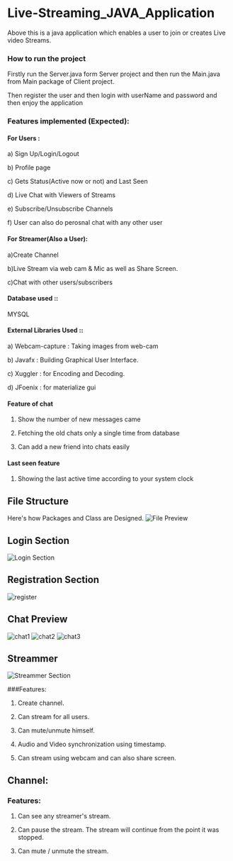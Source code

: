 # Live-Streaming_JAVA_Application

Above this is a java application which enables a user to join or creates Live video Streams.

### How to run the project

Firstly run the Server.java form Server project and then run the Main.java from Main package of Client project.

Then register the user and then login with userName and password and then enjoy the application

###  Features implemented (Expected):

#### For Users :

a) Sign Up/Login/Logout

b) Profile page

c) Gets Status(Active now or not) and Last Seen

d) Live Chat with Viewers of Streams

e) Subscribe/Unsubscribe Channels

f) User can also do perosnal chat with any other user


#### For Streamer(Also a  User):

a)Create Channel

b)Live Stream via web cam & Mic as well as Share Screen.

c)Chat with other users/subscribers

#### Database used ::

MYSQL

#### External Libraries Used ::

a) Webcam-capture : Taking images from web-cam

b) Javafx : Building Graphical User Interface.

c) Xuggler : for Encoding and Decoding.

d) JFoenix : for materialize gui

#### Feature of chat

1. Show the number of new messages came

2. Fetching the old chats only a single time from database

3. Can add a new friend into chats easily 

#### Last seen feature

1. Showing the last active time according to your system clock

## File Structure

Here's how Packages and Class are Designed.
![File Preview](https://user-images.githubusercontent.com/65902756/97612395-62550b80-1a3d-11eb-9e9b-eb3473bcd569.png)

## Login Section
![Login Section](https://user-images.githubusercontent.com/65902756/97795811-0d79e680-1c31-11eb-8b7e-70c65e6975e9.png)

## Registration Section
![register](https://user-images.githubusercontent.com/65902756/97795871-a1e44900-1c31-11eb-8242-fdadf444da96.png)

## Chat Preview 

![chat1](https://user-images.githubusercontent.com/65902756/97795840-4ade7400-1c31-11eb-9566-37df4d749b34.png)
![chat2](https://user-images.githubusercontent.com/65902756/97795839-4a45dd80-1c31-11eb-8ea7-b004d7bfe7d6.png)
![chat3](https://user-images.githubusercontent.com/65902756/97795835-47e38380-1c31-11eb-81f5-1a03d02e955d.png)

## Streammer

![Streammer Section](https://user-images.githubusercontent.com/65902756/97795853-81b48a00-1c31-11eb-9b9c-834ea06993c8.jpeg)

###Features:

1. Create channel.

2. Can stream for all users.

3. Can mute/unmute himself.

4. Audio and Video synchronization using timestamp.

5. Can stream using webcam and can also share screen.

## Channel: 

### Features: 

1. Can see any streamer's stream.

2. Can pause the stream. The stream will continue from the point it was stopped.

3. Can mute / unmute the stream.

